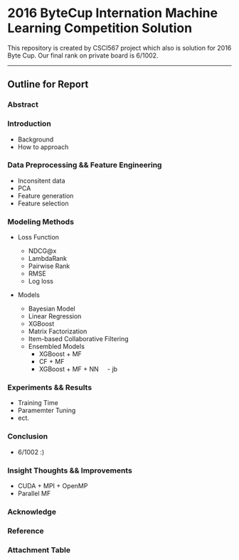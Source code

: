 # 2016 ByteCup Internation Machine Learning Competition Solution
This repository is created by CSCI567 project which also is solution for 2016 Byte Cup. Our final rank on private board is 6/1002.
***
## Outline for Report

### Abstract

### Introduction
- Background
- How to approach

### Data Preprocessing && Feature Engineering
- Inconsitent data
- PCA
- Feature generation
- Feature selection

### Modeling Methods
- Loss Function
  - NDCG@x
  - LambdaRank
  - Pairwise Rank
  - RMSE
  - Log loss

- Models
  - Bayesian Model
  - Linear Regression
  - XGBoost
  - Matrix Factorization
  - Item-based Collaborative Filtering
  - Ensembled Models
    - XGBoost + MF
    - CF + MF
    - XGBoost + MF + NN
      - jb
      
### Experiments && Results
- Training Time
- Paramemter Tuning
- ect.

### Conclusion
- 6/1002 :)

### Insight Thoughts && Improvements
- CUDA + MPI + OpenMP
- Parallel MF

### Acknowledge

### Reference

### Attachment Table
